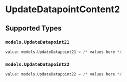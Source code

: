 # UpdateDatapointContent2


## Supported Types

### `models.UpdateDatapoint21`

```python
value: models.UpdateDatapoint21 = /* values here */
```

### `models.UpdateDatapoint22`

```python
value: models.UpdateDatapoint22 = /* values here */
```


